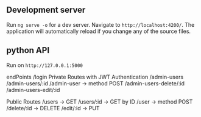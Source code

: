 ## Development server

Run `ng serve -o` for a dev server. Navigate to `http://localhost:4200/`. The application will automatically reload if you change any of the source files.

## python API
Run on `http://127.0.0.1:5000`

endPoints
/login
Private Routes with JWT Authentication
/admin-users
/admin-users/:id
/admin-user -> method POST
/admin-users-delete/:id
/admin-users-edit/:id

Public Routes
/users -> GET
/users/:id -> GET by ID
/user -> method POST
/delete/:id -> DELETE
/edit/:id -> PUT